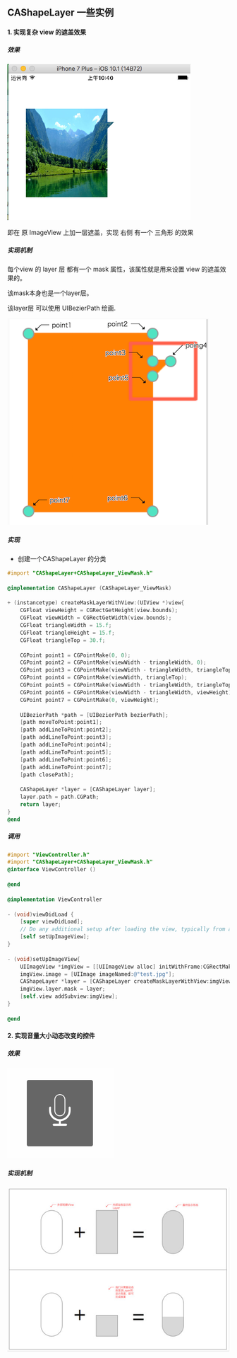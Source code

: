 ## CAShapeLayer 一些实例

#### 1. 实现复杂 view 的遮盖效果

##### 效果

![QQ截图20170118104126](../assets/QQ截图20170118104126.png)

即在 原 ImageView 上加一层遮盖，实现 右侧 有一个 三角形 的效果

##### 实现机制

每个view 的 layer 层 都有一个 mask 属性，该属性就是用来设置 view 的遮盖效果的。

该mask本身也是一个layer层。

该layer层 可以使用 UIBezierPath 绘画.

![QQ截图20170118104641](../assets/QQ截图20170118104641.png)

##### 实现

- 创建一个CAShapeLayer 的分类

```objective-c
#import "CAShapeLayer+CAShapeLayer_ViewMask.h"

@implementation CAShapeLayer (CAShapeLayer_ViewMask)

+ (instancetype) createMaskLayerWithView:(UIView *)view{
    CGFloat viewHeight = CGRectGetHeight(view.bounds);
    CGFloat viewWidth = CGRectGetWidth(view.bounds);
    CGFloat triangleWidth = 15.f;
    CGFloat triangleHeight = 15.f;
    CGFloat triangleTop = 30.f;
    
    CGPoint point1 = CGPointMake(0, 0);
    CGPoint point2 = CGPointMake(viewWidth - triangleWidth, 0);
    CGPoint point3 = CGPointMake(viewWidth - triangleWidth, triangleTop);
    CGPoint point4 = CGPointMake(viewWidth, triangleTop);
    CGPoint point5 = CGPointMake(viewWidth - triangleWidth, triangleTop + triangleHeight);
    CGPoint point6 = CGPointMake(viewWidth - triangleWidth, viewHeight);
    CGPoint point7 = CGPointMake(0, viewHeight);
    
    UIBezierPath *path = [UIBezierPath bezierPath];
    [path moveToPoint:point1];
    [path addLineToPoint:point2];
    [path addLineToPoint:point3];
    [path addLineToPoint:point4];
    [path addLineToPoint:point5];
    [path addLineToPoint:point6];
    [path addLineToPoint:point7];
    [path closePath];
    
    CAShapeLayer *layer = [CAShapeLayer layer];
    layer.path = path.CGPath;
    return layer;
}
@end
```

##### 调用

```objective-c
#import "ViewController.h"
#import "CAShapeLayer+CAShapeLayer_ViewMask.h"
@interface ViewController ()

@end

@implementation ViewController

- (void)viewDidLoad {
    [super viewDidLoad];
    // Do any additional setup after loading the view, typically from a nib.
    [self setUpImageView];
}

- (void)setUpImageView{
    UIImageView *imgView = [[UIImageView alloc] initWithFrame:CGRectMake(40, 80, 200, 200)];
    imgView.image = [UIImage imageNamed:@"test.jpg"];
    CAShapeLayer *layer = [CAShapeLayer createMaskLayerWithView:imgView];
    imgView.layer.mask = layer;
    [self.view addSubview:imgView];
}

@end
```

#### 2. 实现音量大小动态改变的控件

##### 效果

![1468213133477775](../assets/1468213133477775.gif)

##### 实现机制

![QQ截图20170118105146](../assets/QQ截图20170118105146.png)

